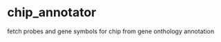 chip_annotator
==============

fetch probes and gene symbols for chip from gene onthology annotation
